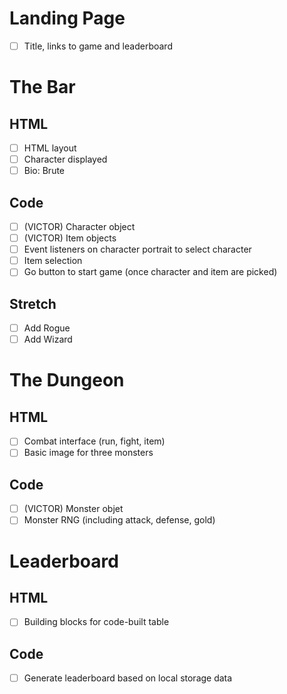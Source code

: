 # Landing Page
- [ ] Title, links to game and leaderboard


# The Bar
## HTML
- [ ] HTML layout
- [ ] Character displayed
- [ ] Bio: Brute
## Code
- [ ] (VICTOR) Character object
- [ ] (VICTOR) Item objects
- [ ] Event listeners on character portrait to select character
- [ ] Item selection
- [ ] Go button to start game (once character and item are picked)
## Stretch
- [ ] Add Rogue
- [ ] Add Wizard

# The Dungeon
## HTML
- [ ] Combat interface (run, fight, item)
- [ ] Basic image for three monsters
## Code 
- [ ] (VICTOR) Monster objet
- [ ] Monster RNG (including attack, defense, gold)

# Leaderboard
## HTML
- [ ] Building blocks for code-built table
## Code
- [ ] Generate leaderboard based on local storage data